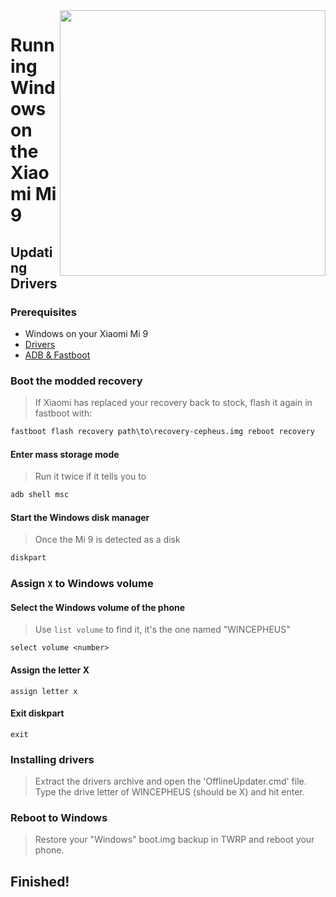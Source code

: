 <img align="right" src="https://github.com/woacepheus/Port-Windows-11-Xiaomi-Mi-9/blob/main/cepheus.png" width="425">


# Running Windows on the Xiaomi Mi 9

## Updating Drivers

### Prerequisites
- Windows on your Xiaomi Mi 9
- [Drivers](https://github.com/qaz6750/XiaoMi9-Drivers/releases)
- [ADB & Fastboot](https://developer.android.com/studio/releases/platform-tools)

### Boot the modded recovery
> If Xiaomi has replaced your recovery back to stock, flash it again in fastboot with:
```cmd
fastboot flash recovery path\to\recovery-cepheus.img reboot recovery
```

#### Enter mass storage mode
> Run it twice if it tells you to
```cmd
adb shell msc
```

#### Start the Windows disk manager
> Once the Mi 9 is detected as a disk
```cmd
diskpart
```

### Assign `X` to Windows volume

#### Select the Windows volume of the phone
> Use `list volume` to find it, it's the one named "WINCEPHEUS"
```diskpart
select volume <number>
```

#### Assign the letter X
```diskpart
assign letter x
```

#### Exit diskpart
```diskpart
exit
```

### Installing drivers
> Extract the drivers archive and open the 'OfflineUpdater.cmd' file. Type the drive letter of WINCEPHEUS (should be X) and hit enter.

### Reboot to Windows
> Restore your "Windows" boot.img backup in TWRP and reboot your phone.

## Finished!
